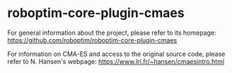 roboptim-core-plugin-cmaes
==========================

For general information about the project, please refer to its
homepage: https://github.com/roboptim/roboptim-core-plugin-cmaes

For information on CMA-ES and access to the original source code, please refer
to N. Hansen's webpage: https://www.lri.fr/~hansen/cmaesintro.html
